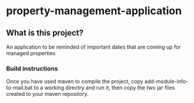 # property-management-application
## What is this project?
An application to be reminded of important dates that are coming up for managed properties
### Build instructions
Once you have used maven to compile the project, copy add-module-info-to-mail.bat to a working
directry and run it, then copy the two jar files created to your maven repository. 
